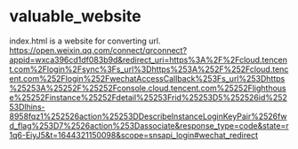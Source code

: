 # valuable_website
index.html is a website for converting url.  
https://open.weixin.qq.com/connect/qrconnect?appid=wxca396cd1df083b9d&redirect_uri=https%3A%2F%2Fcloud.tencent.com%2Flogin%2Fsync%3Fs_url%3Dhttps%253A%252F%252Fcloud.tencent.com%252Flogin%252FwechatAccessCallback%253Fs_url%253Dhttps%25253A%25252F%25252Fconsole.cloud.tencent.com%25252Flighthouse%25252Finstance%25252Fdetail%25253Frid%25253D5%252526id%25253Dlhins-8958fqz1%252526action%25253DDescribeInstanceLoginKeyPair%2526fwd_flag%253D7%2526action%253Dassociate&response_type=code&state=r1q6-EiyJ5&t=1644321150098&scope=snsapi_login#wechat_redirect
